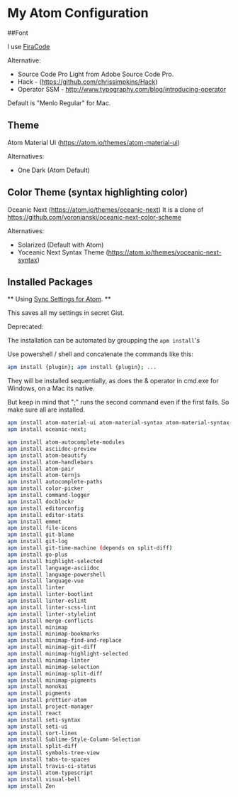 # My Atom Configuration

##Font

I use [FiraCode](https://github.com/tonsky/FiraCode)

Alternative:
 - Source Code Pro Light from Adobe Source Code Pro.
 - Hack - (https://github.com/chrissimpkins/Hack)
 - Operator SSM - http://www.typography.com/blog/introducing-operator

Default is "Menlo Regular" for Mac.

## Theme

Atom Material UI (https://atom.io/themes/atom-material-ui)

Alternatives:

- One Dark (Atom Default)

## Color Theme (syntax highlighting color)

Oceanic Next (https://atom.io/themes/oceanic-next)
It is a clone of https://github.com/voronianski/oceanic-next-color-scheme

Alternatives:

- Solarized (Default with Atom)
- Yoceanic Next Syntax Theme (https://atom.io/themes/yoceanic-next-syntax)

## Installed Packages

** Using [Sync Settings for Atom](https://atom.io/packages/sync-settings). **

This saves all my settings in secret Gist.

Deprecated:

The installation can be automated by groupping the `apm install`'s

Use powershell / shell and concatenate the commands like this:

```bash
apm install {plugin}; apm install {plugin}; ...
```

They will be installed sequentially, as does the & operator in cmd.exe for Windows, on a Mac its native.

But keep in mind that ";" runs the second command even if the first fails. So make sure all are installed.

```bash
apm install atom-material-ui atom-material-syntax atom-material-syntax-light;
apm install oceanic-next;

apm install atom-autocomplete-modules
apm install asciidoc-preview
apm install atom-beautify
apm install atom-handlebars
apm install atom-pair
apm install atom-ternjs
apm install autocomplete-paths
apm install color-picker
apm install command-logger
apm install docblockr
apm install editorconfig
apm install editor-stats
apm install emmet
apm install file-icons
apm install git-blame
apm install git-log
apm install git-time-machine (depends on split-diff)
apm install go-plus
apm install highlight-selected
apm install language-asciidoc
apm install language-powershell
apm install language-vue
apm install linter
apm install linter-bootlint
apm install linter-eslint
apm install linter-scss-lint
apm install linter-stylelint
apm install merge-conflicts
apm install minimap
apm install minimap-bookmarks
apm install minimap-find-and-replace
apm install minimap-git-diff
apm install minimap-highlight-selected
apm install minimap-linter
apm install minimap-selection
apm install minimap-split-diff
apm install minimap-pigments
apm install monokai
apm install pigments
apm install prettier-atom
apm install project-manager
apm install react
apm install seti-syntax
apm install seti-ui
apm install sort-lines
apm install Sublime-Style-Column-Selection
apm install split-diff
apm install symbols-tree-view
apm install tabs-to-spaces
apm install travis-ci-status
apm install atom-typescript
apm install visual-bell
apm install Zen
```
